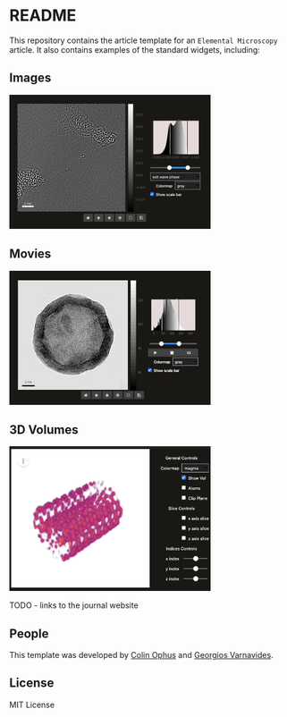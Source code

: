 # README

This repository contains the article template for an `Elemental Microscopy` article. It also contains examples of the standard widgets, including:

## Images
 <img src="/figures/demo_image_small.gif" alt="image widget example" width="360">

## Movies
 <img src="/figures/demo_movie_smaller.gif" alt="movie widget example" width="360">

## 3D Volumes
 <img src="/figures/demo_3d_small.gif" alt="3d volume widget example" width="360">




TODO - links to the journal website






## People

This template was developed by [Colin Ophus](mailto:cophus@gmail.com) and [Georgios Varnavides](mailto:gvarnavides@berkeley.edu). 




## License

MIT License
